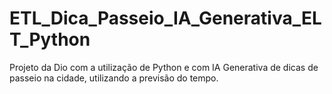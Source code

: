 # ETL_Dica_Passeio_IA_Generativa_ELT_Python
Projeto da Dio com a utilização de Python e com IA Generativa de dicas de passeio na cidade, utilizando a previsão do tempo.
